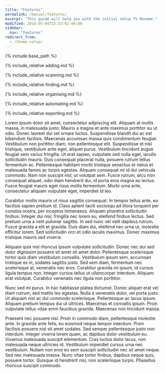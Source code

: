 ```yaml
---
title: "Features"
permalink: /manual/features/
excerpt: "This guide will help you with the initial setup TV Rename."
modified: 2018-05-04T15:53:02-04:00
sidebar:
  nav: "features"
redirect_from:
  - /theme-setup/
---
```


{% include base_path %}

{% include_relative adding.md %}

{% include_relative scanning.md %}

{% include_relative finding.md %}

{% include_relative organising.md %}

{% include_relative automating.md %}

{% include_relative exporting.md %}

Lorem ipsum dolor sit amet, consectetur adipiscing elit. Aliquam at mollis massa, in malesuada justo. Mauris a magna et ante maximus porttitor eu ut odio. Donec laoreet dui vel ornare luctus. Suspendisse blandit dui ac est bibendum facilisis. Maecenas accumsan massa quis condimentum feugiat. Vestibulum non porttitor diam, non pellentesque elit. Suspendisse et nisl tristique, vestibulum ante eget, aliquet purus. Vestibulum tincidunt augue feugiat sem varius fringilla. Ut erat sapien, vulputate sed nulla eget, iaculis sollicitudin mauris. Duis consequat placerat nulla, posuere rutrum tellus fermentum ac. Pellentesque habitant morbi tristique senectus et netus et malesuada fames ac turpis egestas. Aliquam consequat mi id dui vehicula commodo. Nam non suscipit nisl, ut volutpat sem. Fusce rutrum, arcu non consequat aliquet, odio diam hendrerit dui, id porta eros magna eu lectus. Fusce feugiat mauris eget risus mollis fermentum. Morbi urna ante, consectetur aliquam vulputate eget, imperdiet id leo.

Curabitur mollis mauris ut risus sagittis consequat. In tempor tellus ante, eu facilisis sapien pretium id. Class aptent taciti sociosqu ad litora torquent per conubia nostra, per inceptos himenaeos. Aliquam pharetra sollicitudin finibus. Integer dui nisi, fringilla nec lorem eu, eleifend finibus lectus. Sed pretium urna a velit pulvinar sagittis. In sed nunc vel velit dapibus rutrum. Fusce gravida a elit et gravida. Duis diam dui, eleifend nec urna ut, molestie efficitur lorem. Sed sollicitudin orci et odio iaculis maximus. Donec maximus tristique mauris sed viverra.

Aliquam quis nisl rhoncus ipsum vulputate sollicitudin. Donec nec dui sed dolor dignissim posuere sit amet sit amet dolor. Pellentesque scelerisque tortor quis diam vestibulum convallis. Vestibulum ipsum sem, accumsan tristique ex in, sodales sagittis justo. Sed sem diam, fermentum nec scelerisque at, venenatis nec eros. Curabitur gravida mi ipsum, id cursus ligula tempus non. Integer cursus tellus ut ullamcorper interdum. Aliquam erat volutpat. Curabitur venenatis nec ligula non porttitor.

Nunc sed mi purus. In hac habitasse platea dictumst. Donec aliquet erat vel diam rutrum, sed mattis leo egestas. Nulla a venenatis dolor, vel porta justo. Ut aliquam nisl ac dui commodo scelerisque. Pellentesque ac lacus ipsum. Aliquam pretium tempus dui ut ultrices. Maecenas et convallis ipsum. Proin vulputate tellus vitae enim faucibus gravida. Maecenas non tincidunt massa.

Praesent nec posuere nisl. Proin in commodo diam, pellentesque molestie ante. In gravida ante felis, eu euismod neque tempor interdum. Proin facilisis posuere nisl sit amet sodales. Sed semper pellentesque justo non interdum. Integer viverra lorem quam, ac dapibus dolor vestibulum eu. Vivamus malesuada suscipit elementum. Cras luctus dolor lacus, non malesuada neque ultricies id. Vestibulum imperdiet cursus urna nec vestibulum. Nullam non eros eu sem suscipit sollicitudin nec sit amet neque. Sed nec malesuada massa. Nunc vitae tortor finibus, dapibus neque quis, posuere tortor. Quisque id hendrerit nisi, non scelerisque turpis. Phasellus rhoncus suscipit commodo.


